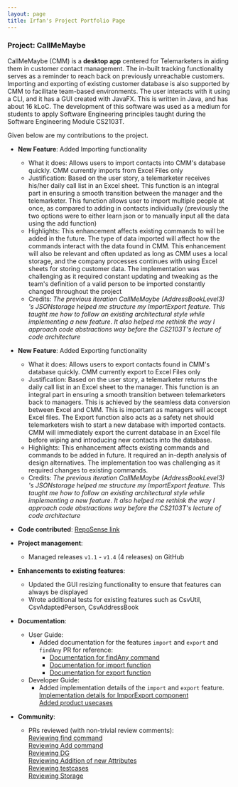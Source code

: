 ```yaml
---
layout: page
title: Irfan's Project Portfolio Page
---
```


### Project: CallMeMaybe

CallMeMaybe (CMM) is a **desktop app** centered for Telemarketers in aiding them in customer contact management.
The in-built tracking functionality serves as a reminder to reach back on previously unreachable customers.
Importing and exporting of existing customer database is also supported by CMM to facilitate team-based environments.
The user interacts with it using a CLI, and it has a GUI created with JavaFX. This is written in Java, and has about
16 kLoC. The development of this software was used as a medium for students to apply Software Engineering principles
taught during the Software Engineering Module CS2103T.

Given below are my contributions to the project.

* **New Feature**: Added Importing functionality
  * What it does: Allows users to import contacts into CMM's database quickly. CMM currently imports from Excel Files only
  * Justification: Based on the user story, a telemarketer receives his/her daily call list in an Excel sheet. This
    function is an integral part in  ensuring a smooth transition between the manager and the telemarketer. This
    function allows user to import multiple people at once, as compared to adding in contacts individually
    (previously the two options were to either learn json or to manually input all the data using the add function)
  * Highlights: This enhancement affects existing commands to will be added in the future. The type of data
    imported will affect how the commands interact with the data found in CMM. This enhancement will also be
    relevant and often updated as long as CMM uses a local storage, and the company processes continues with using Excel
    sheets for storing customer data. The implementation was challenging as it required constant updating and tweaking
    as the team's definition of a valid person to be imported constantly changed throughout the project
  * Credits: *The previous iteration CallMeMaybe (AddressBookLevel3) 's JSONstorage helped me structure my ImportExport
    feature. This taught me how to follow an existing architectural style while implementing a new feature. It also
    helped me rethink the way I approach code abstractions way before the CS2103T's lecture of code architecture*


* **New Feature**: Added Exporting functionality
  * What it does: Allows users to export contacts found in CMM's database quickly. CMM currently export to Excel Files only
  * Justification: Based on the user story, a telemarketer returns the daily call list in an Excel sheet to the manager.
    This function is an integral part in ensuring a smooth transition between telemarketers back to managers. This
    is achieved by the seamless data conversion between Excel and CMM. This is important as managers will accept Excel
    files. The Export function also acts as a safety net should telemarketers wish to start a new database with imported
    contacts. CMM will immediately export the current database in an Excel file before wiping and introducing new
    contacts into the database.
  * Highlights: This enhancement affects existing commands and commands to be added in future. It required an in-depth 
    analysis of design alternatives. The implementation too was challenging as it required changes to existing commands.
  * Credits: *The previous iteration CallMeMaybe (AddressBookLevel3) 's JSONstorage helped me structure my ImportExport
    feature. This taught me how to follow an existing architectural style while implementing a new feature. It also
    helped me rethink the way I approach code abstractions way before the CS2103T's lecture of code architecture*
    

* **Code contributed**: [RepoSense link](https://nus-cs2103-ay2122s1.github.io/tp-dashboard/#breakdown=true&search=idgrr)


* **Project management**:
  * Managed releases `v1.1` - `v1.4` (4 releases) on GitHub


* **Enhancements to existing features**:
  * Updated the GUI resizing functionality to ensure that features can always be displayed
  * Wrote additional tests for existing features such as CsvUtil, CsvAdaptedPerson, CsvAddressBook


* **Documentation**:
  * User Guide:
    * Added documentation for the features `import` and `export` and `findAny`
      PR for reference:<br>
      * [Documentation for findAny command](https://github.com/AY2122S1-CS2103T-T13-4/tp/pull/131/files) <br>
      * [Documentation for import function](https://github.com/AY2122S1-CS2103T-T13-4/tp/pull/109/files) <br>
      * [Documentation for export function](https://github.com/AY2122S1-CS2103T-T13-4/tp/pull/97/files) <br>
  * Developer Guide:
    * Added implementation details of the `import` and `export` feature.<br>
      [Implementation details for ImporExport component](https://github.com/AY2122S1-CS2103T-T13-4/tp/pull/96/files) <br>
      [Added product usecases](https://github.com/AY2122S1-CS2103T-T13-4/tp/pull/32/files) <br>


* **Community**:
  * PRs reviewed (with non-trivial review comments): <br>
    [Reviewing find command](https://github.com/AY2122S1-CS2103T-T13-4/tp/pull/175) <br>
    [Reviewing Add command](https://github.com/AY2122S1-CS2103T-T13-4/tp/pull/89) <br>
    [Reviewing DG](https://github.com/AY2122S1-CS2103T-T13-4/tp/pull/93) <br>
    [Reviewing Addition of new Attributes](https://github.com/AY2122S1-CS2103T-T13-4/tp/pull/67) <br>
    [Reviewing testcases](https://github.com/AY2122S1-CS2103T-T13-4/tp/pull/38) <br>
    [Reviewing Storage](https://github.com/AY2122S1-CS2103T-T13-4/tp/pull/34) <br>
    
